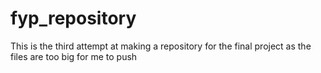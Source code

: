 # fyp_repository
This is the third attempt at making a repository for the final project as the files are too big for me to push
